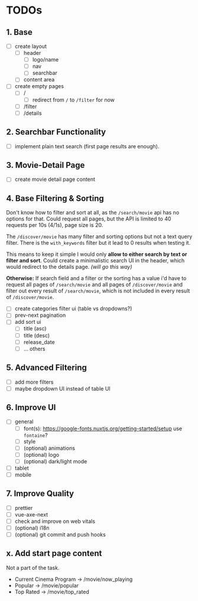 # TODOs

## 1. Base

- [ ] create layout
  - [ ] header
    - [ ] logo/name
    - [ ] nav
    - [ ] searchbar
  - [ ] content area
- [ ] create empty pages
  - [ ] /
    - [ ] redirect from `/` to `/filter` for now
  - [ ] /filter
  - [ ] /details

## 2. Searchbar Functionality

- [ ] implement plain text search (first page results are enough).

## 3. Movie-Detail Page

- [ ] create movie detail page content

## 4. Base Filtering & Sorting

Don't know how to filter and sort at all, as the `/search/movie` api has no options for that. Could request all pages, but the API is limited to 40 requests per 10s (4/1s), page size is 20.

The `/discover/movie` has many filter and sorting options but not a text query filter. There is the `with_keywords` filter but it lead to 0 results when testing it.

This means to keep it simple I would only **allow to either search by text or filter and sort**.
Could create a minimalistic search UI in the header, which would redirect to the details page. _(will go this way)_

**Otherwise:** If search field and a filter or the sorting has a value i'd have to request all pages of `/search/movie` and all pages of `/discover/movie` and filter out every result of `/search/movie`, which is not included in every result of `/discover/movie`.

- [ ] create categories filter ui (table vs dropdowns?)
- [ ] prev-next pagination
- [ ] add sort ui
  - [ ] title (asc)
  - [ ] title (desc)
  - [ ] release_date
  - [ ] ... others

## 5. Advanced Filtering

- [ ] add more filters
- [ ] maybe dropdown UI instead of table UI

## 6. Improve UI

- [ ] general
  - [ ] font(s): https://google-fonts.nuxtjs.org/getting-started/setup
        use `fontaine`?
  - [ ] style
  - [ ] (optional) animations
  - [ ] (optional) logo
  - [ ] (optional) dark/light mode
- [ ] tablet
- [ ] mobile

## 7. Improve Quality

- [ ] prettier
- [ ] vue-axe-next
- [ ] check and improve on web vitals
- [ ] (optional) i18n
- [ ] (optional) git commit and push hooks

## x. Add start page content

Not a part of the task.

- Current Cinema Program -> /movie/now_playing
- Popular -> /movie/popular
- Top Rated -> /movie/top_rated
